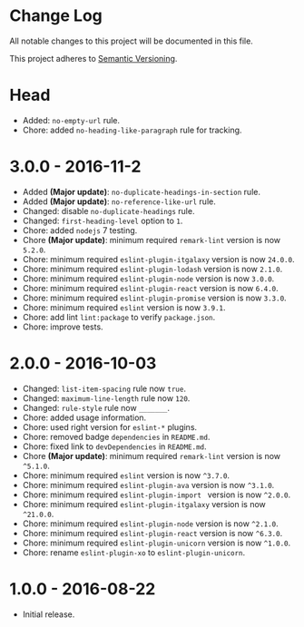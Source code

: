# Change Log

All notable changes to this project will be documented in this file.

This project adheres to [Semantic Versioning](http://semver.org/).

# Head

- Added: `no-empty-url` rule.
- Chore: added `no-heading-like-paragraph` rule for tracking.

# 3.0.0 - 2016-11-2

- Added **(Major update)**: `no-duplicate-headings-in-section` rule.
- Added **(Major update)**: `no-reference-like-url` rule.
- Changed: disable `no-duplicate-headings` rule.
- Changed: `first-heading-level` option to `1`.
- Chore: added `nodejs` 7 testing.
- Chore **(Major update)**: minimum required `remark-lint` version is now `5.2.0`.
- Chore: minimum required `eslint-plugin-itgalaxy` version is now `24.0.0`.
- Chore: minimum required `eslint-plugin-lodash` version is now `2.1.0`.
- Chore: minimum required `eslint-plugin-node` version is now `3.0.0`.
- Chore: minimum required `eslint-plugin-react` version is now `6.4.0`.
- Chore: minimum required `eslint-plugin-promise` version is now `3.3.0`.
- Chore: minimum required `eslint` version is now `3.9.1`.
- Chore: add lint `lint:package` to verify `package.json`.
- Chore: improve tests.

# 2.0.0 - 2016-10-03

- Changed: `list-item-spacing` rule now `true`.
- Changed: `maximum-line-length` rule now `120`.
- Changed: `rule-style` rule now `_______`.
- Chore: added usage information.
- Chore: used right version for `eslint-*` plugins.
- Chore: removed badge `dependencies` in `README.md`.
- Chore: fixed link to `devDependencies` in `README.md`.
- Chore **(Major update)**: minimum required `remark-lint` version is now `^5.1.0`.
- Chore: minimum required `eslint` version is now `^3.7.0`.
- Chore: minimum required `eslint-plugin-ava` version is now `^3.1.0`.
- Chore: minimum required `eslint-plugin-import ` version is now `^2.0.0`.
- Chore: minimum required `eslint-plugin-itgalaxy` version is now `^21.0.0`.
- Chore: minimum required `eslint-plugin-node` version is now `^2.1.0`.
- Chore: minimum required `eslint-plugin-react` version is now `^6.3.0`.
- Chore: minimum required `eslint-plugin-unicorn` version is now `^1.0.0`.
- Chore: rename `eslint-plugin-xo` to `eslint-plugin-unicorn`.

# 1.0.0 - 2016-08-22

- Initial release.
